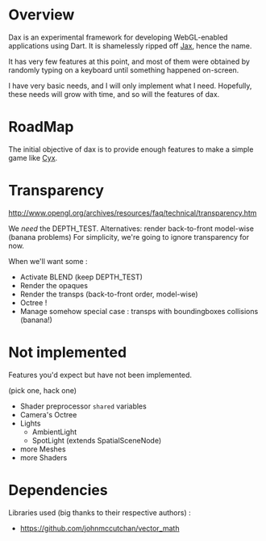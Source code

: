
Overview
========

Dax is an experimental framework for developing WebGL-enabled applications using Dart.
It is shamelessly ripped off [Jax](https://github.com/sinisterchipmunk/jax), hence the name.

It has very few features at this point, and most of them were obtained by
randomly typing on a keyboard until something happened on-screen.

I have very basic needs, and I will only implement what I need.
Hopefully, these needs will grow with time, and so will the features of dax.


RoadMap
=======

The initial objective of dax is to provide enough features
to make a simple game like [Cyx](http://antoine.goutenoir.com/games/cyx/).


Transparency
============

http://www.opengl.org/archives/resources/faq/technical/transparency.htm

We *need* the DEPTH_TEST. Alternatives: render back-to-front model-wise (banana problems)
For simplicity, we're going to ignore transparency for now.

When we'll want some :

- Activate BLEND (keep DEPTH_TEST)
- Render the opaques
- Render the transps (back-to-front order, model-wise)
- Octree !
- Manage somehow special case : transps with boundingboxes collisions (banana!)

Not implemented
===============

Features you'd expect but have not been implemented.

(pick one, hack one)

- Shader preprocessor `shared` variables
- Camera's Octree
- Lights
  - AmbientLight
  - SpotLight (extends SpatialSceneNode)
- more Meshes
- more Shaders


Dependencies
============

Libraries used (big thanks to their respective authors) :

- https://github.com/johnmccutchan/vector_math 
